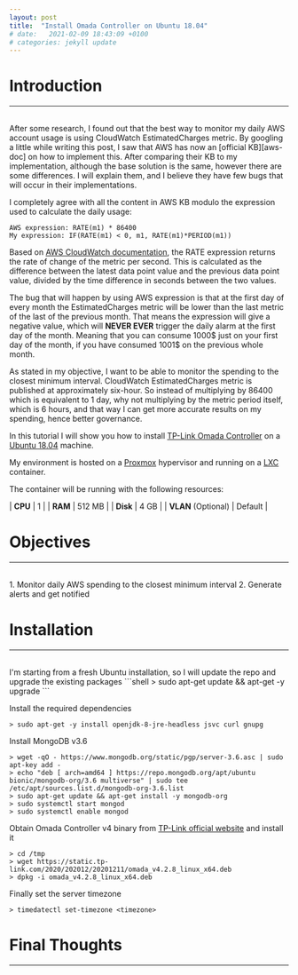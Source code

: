 ```yaml
---
layout: post
title:  "Install Omada Controller on Ubuntu 18.04"
# date:   2021-02-09 18:43:09 +0100
# categories: jekyll update
---
```


# __Introduction__
---
<br>
After some research, I found out that the best way to monitor my daily AWS account usage is using CloudWatch EstimatedCharges metric.
By googling a little while writing this post, I saw that AWS has now an [official KB][aws-doc] on how to implement this.
After comparing their KB to my implementation, although the base solution is the same, however there are some differences. I will explain them, and I believe they have few bugs that will occur in their implementations.

I completely agree with all the content in AWS KB modulo the expression used to calculate the daily usage:
```
AWS expression: RATE(m1) * 86400
My expression: IF(RATE(m1) < 0, m1, RATE(m1)*PERIOD(m1))
```

Based on [AWS CloudWatch documentation][cw-mathmetric], the RATE expression returns the rate of change of the metric per second. This is calculated as the difference between the latest data point value and the previous data point value, divided by the time difference in seconds between the two values.

The bug that will happen by using AWS expression is that at the first day of every month the EstimatedCharges metric will be lower than the last metric of the last of the previous month. That means the expression will give a negative value, which will __NEVER EVER__ trigger the daily alarm at the first day of the month. Meaning that you can consume 1000$ just on your first day of the month, if you have consumed 1001$ on the previous whole month.

As stated in my objective, I want to be able to monitor the spending to the closest minimum interval. CloudWatch EstimatedCharges metric is published at approximately six-hour. So instead of multiplying by 86400 which is equivalent to 1 day, why not multiplying by the metric period itself, which is 6 hours, and that way I can get more accurate results on my spending, hence better governance.

In this tutorial I will show you how to install [TP-Link Omada Controller][omada-info] on a [Ubuntu 18.04][ubuntu-18] machine.

My environment is hosted on a [Proxmox][proxmox-info] hypervisor and running on a [LXC][lxc-info] container.

The container will be running with the following resources:

| __CPU__ | 1 |
| __RAM__ | 512 MB |
| __Disk__ | 4 GB |
| __VLAN__ (Optional) | Default |

# __Objectives__
---
<br>
  1. Monitor daily AWS spending to the closest minimum interval
  2. Generate alerts and get notified

# __Installation__
---
<br>
I'm starting from a fresh Ubuntu installation, so I will update the repo and upgrade the existing packages
```shell
> sudo apt-get update && apt-get -y upgrade
```

Install the required dependencies
```shell
> sudo apt-get -y install openjdk-8-jre-headless jsvc curl gnupg
```

Install MongoDB v3.6
```shell
> wget -qO - https://www.mongodb.org/static/pgp/server-3.6.asc | sudo apt-key add -
> echo "deb [ arch=amd64 ] https://repo.mongodb.org/apt/ubuntu bionic/mongodb-org/3.6 multiverse" | sudo tee /etc/apt/sources.list.d/mongodb-org-3.6.list
> sudo apt-get update && apt-get install -y mongodb-org
> sudo systemctl start mongod
> sudo systemctl enable mongod
```

Obtain Omada Controller v4 binary from [TP-Link official website][omada-download] and install it
```shell
> cd /tmp
> wget https://static.tp-link.com/2020/202012/20201211/omada_v4.2.8_linux_x64.deb
> dpkg -i omada_v4.2.8_linux_x64.deb
```

Finally set the server timezone
```shell
> timedatectl set-timezone <timezone>
```

# __Final Thoughts__
---
<br>

[omada-download]: https://www.tp-link.com/en/support/download/omada-software-controller/#Controller_Software
[omada-info]: https://www.tp-link.com/en/omada-sdn/
[ubuntu-18]: https://releases.ubuntu.com/18.04/
[lxc-info]: https://linuxcontainers.org/lxc/introduction/
[proxmox-info]: https://www.proxmox.com/en/proxmox-ve
[aws-doc]: https://aws.amazon.com/premiumsupport/knowledge-center/cloudwatch-estimatedcharges-alarm/
[cw-mathmetric]: https://docs.aws.amazon.com/AmazonCloudWatch/latest/monitoring/using-metric-math.html